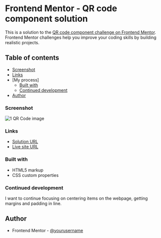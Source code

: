 # Frontend Mentor - QR code component solution

This is a solution to the [QR code component challenge on Frontend Mentor](https://www.frontendmentor.io/challenges/qr-code-component-iux_sIO_H). Frontend Mentor challenges help you improve your coding skills by building realistic projects. 

## Table of contents

  - [Screenshot](#screenshot)
  - [Links](#links)
- [My process]
  - [Built with](#built-with)
  - [Continued development](#continued-development)
- [Author](#author)

### Screenshot

![1 QR Code image](https://user-images.githubusercontent.com/108308166/194785619-596d5b1d-f8b8-47bc-b8e8-82b801da3e35.png)

### Links

- [Solution URL](https://github.com/dquindara8/QR-Code)
- [Live site URL](https://dquindara8.github.io/QR-Code/)

### Built with

- HTML5 markup
- CSS custom properties

### Continued development

I want to continue focusing on centering items on the webpage, getting margins and padding in line.

## Author

- Frontend Mentor - [@yourusername](https://www.frontendmentor.io/profile/yourusername)